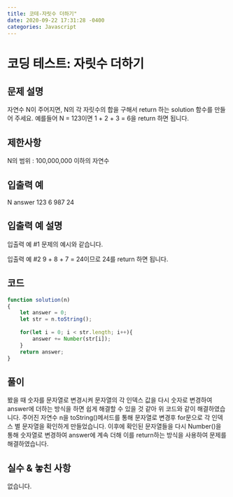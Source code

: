 ```yaml
---
title: 코테-자릿수 더하기"
date: 2020-09-22 17:31:28 -0400
categories: Javascript
---
```


코딩 테스트: 자릿수 더하기
===

문제 설명
---
자연수 N이 주어지면, N의 각 자릿수의 합을 구해서 return 하는 solution 함수를 만들어 주세요.
예를들어 N = 123이면 1 + 2 + 3 = 6을 return 하면 됩니다.

제한사항
---
N의 범위 : 100,000,000 이하의 자연수

입출력 예
---
N	answer
123	6
987	24

입출력 예 설명
----
입출력 예 #1
문제의 예시와 같습니다.

입출력 예 #2
9 + 8 + 7 = 24이므로 24를 return 하면 됩니다.

코드
---
``` javascript
function solution(n)
{
    let answer = 0;
    let str = n.toString();
    
    for(let i = 0; i < str.length; i++){
        answer += Number(str[i]);
    }
    return answer;
}
```

풀이
---
봤을 때 숫자를 문자열로 변경시켜 문자열의 각 인덱스 값을
다시 숫자로 변경하여 answer에 더하는 방식을 하면 쉽게
해결할 수 있을 것 같아 위 코드와 같이 해결하였습니다.
주어진 자연수 n을 toString()메서드를 통해 문자열로 변경후
for문으로 각 인덱스 별 문자열을 확인하게 만들었습니다.
이후에 확인된 문자열들을 다시 Number()을 통해 숫자열로 변경하여
answer에 계속 더해 이를 return하는 방식을 사용하여 문제를 해결하였습니다.

실수 & 놓친 사항
---
없습니다.
